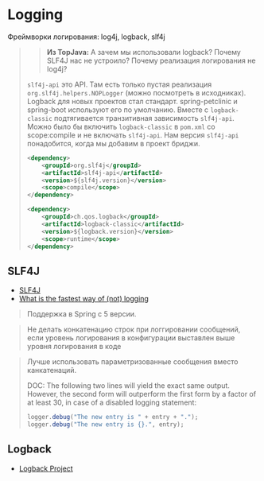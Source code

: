 # Logging
Фреймворки логирования: log4j, logback, slf4j

> > **Из TopJava:**
> А зачем мы использовали logback? Почему SLF4J нас не устроило? Почему реализация логирования не log4j?
>
> `slf4j-api` это API. Там есть только пустая реализация `org.slf4j.helpers.NOPLogger` (можно посмотреть в исходниках).
> Logback для новых проектов стал стандарт. spring-petclinic и spring-boot используют его по умолчанию.
> Вместе с `logback-classic` подтягивается транзитивная зависимость `slf4j-api`.
> Можно было бы включить `logback-classic` в `pom.xml` со scope:compile и не включать `slf4j-api`.
> Нам версия `slf4j-api` понадобится, когда мы добавим в проект бриджи.
> ```xml
> <dependency>
>     <groupId>org.slf4j</groupId>
>     <artifactId>slf4j-api</artifactId>
>     <version>${slf4j.version}</version>
>     <scope>compile</scope>
> </dependency>
> 
> <dependency>
>     <groupId>ch.qos.logback</groupId>
>     <artifactId>logback-classic</artifactId>
>     <version>${logback.version}</version>
>     <scope>runtime</scope>
> </dependency>
> ```



## SLF4J 
* [SLF4J](http://www.slf4j.org/)
* [What is the fastest way of (not) logging](http://www.slf4j.org/faq.html#logging_performance)

> Поддержка в Spring с 5 версии.

> Не делать конкатенацию строк при логгировании сообщений, если уровень логирования в конфигурации выставлен выше уровня логирования в коде

> Лучше использовать параметризованные сообщения вместо канкатенаций.
>
> DOC: The following two lines will yield the exact same output. However, the second form will outperform the first form by a factor of at least 30, in case of a disabled logging statement:
> ```java
> logger.debug("The new entry is " + entry + ".");
> logger.debug("The new entry is {}.", entry);
> ```


## Logback
* [Logback Project](http://logback.qos.ch/)

